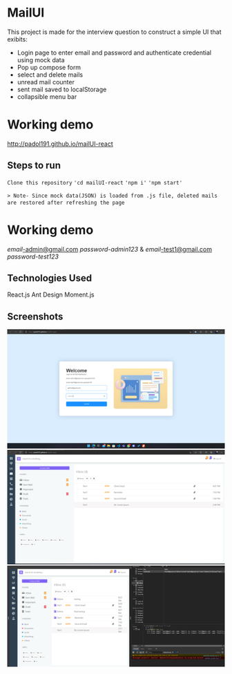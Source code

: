 # MailUI

This project is made for the interview question to construct a simple UI that exibits:

- Login page to enter email and password and authenticate credential using mock data
- Pop up compose form
- select and delete mails
- unread mail counter
- sent mail saved to localStorage
- collapsible menu bar

# Working demo

http://padol191.github.io/mailUI-react

## Steps to run

`Clone this repository`
`'cd mailUI-react`
`'npm i'`
`'npm start'`

```
> Note- Since mock data(JSON) is loaded from .js file, deleted mails are restored after refreshing the page
```
# Working demo
*email*-admin@gmail.com
*password*-*admin123*
&
*email*-test1@gmail.com
*password*-*test123*
## Technologies Used

React.js
Ant Design
Moment.js

## Screenshots

<img src='https://raw.githubusercontent.com/padol191/mailUI-react/master/img/loginpage.png'/>
<img src='https://raw.githubusercontent.com/padol191/mailUI-react/master/img/dashboard.png'/>
<img src='https://raw.githubusercontent.com/padol191/mailUI-react/master/img/localstorage.png'/>
